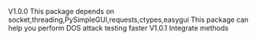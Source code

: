 V1.0.0
This package depends on socket,threading,PySimpleGUI,requests,ctypes,easygui
This package can help you perform DOS attack testing faster
V1.0.1
Integrate methods